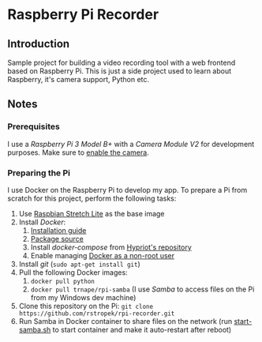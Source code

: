 # Raspberry Pi Recorder

## Introduction

Sample project for building a video recording tool with a web frontend based on Raspberry Pi. This is just a side project used to learn about Raspberry, it's camera support, Python etc.

## Notes

### Prerequisites

I use a *Raspberry Pi 3 Model B+* with a *Camera Module V2* for development purposes. Make sure to [enable the camera](https://www.raspberrypi.org/documentation/configuration/camera.md).

### Preparing the Pi

I use Docker on the Raspberry Pi to develop my app. To prepare a Pi from scratch for this project, perform the following tasks:

1. Use [Raspbian Stretch Lite](https://www.raspberrypi.org/downloads/raspbian/) as the base image
1. Install *Docker*:
   1. [Installation guide](https://docs.docker.com/install/linux/docker-ce/debian/#install-from-a-package)
   1. [Package source](https://download.docker.com/linux/debian/dists/stretch/pool/stable/armhf/)
   1. Install *docker-compose* from [Hypriot's repository](https://docs.docker.com/install/linux/docker-ce/debian/#install-docker-compose-for-raspbian)
   1. Enable managing [Docker as a non-root user](https://docs.docker.com/install/linux/linux-postinstall/#manage-docker-as-a-non-root-user)
1. Install *git* (`sudo apt-get install git`)
1. Pull the following Docker images:
   1. `docker pull python`
   1. `docker pull trnape/rpi-samba` (I use *Samba* to access files on the Pi from my Windows dev machine)
1. Clone this repository on the Pi: `git clone https://github.com/rstropek/rpi-recorder.git`
1. Run Samba in Docker container to share files on the network (run [start-samba.sh](utils/start-samba.sh) to start container and make it auto-restart after reboot)

